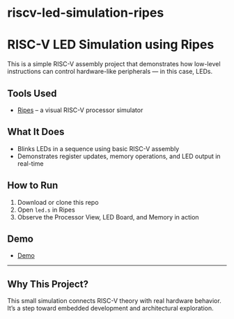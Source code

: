 # riscv-led-simulation-ripes
# RISC-V LED Simulation using Ripes

This is a simple RISC-V assembly project that demonstrates how low-level instructions can control hardware-like peripherals — in this case, LEDs.

## Tools Used
- [Ripes](ripes.me) – a visual RISC-V processor simulator

## What It Does
- Blinks LEDs in a sequence using basic RISC-V assembly
- Demonstrates register updates, memory operations, and LED output in real-time

## How to Run
1. Download or clone this repo
2. Open `led.s` in Ripes
3. Observe the Processor View, LED Board, and Memory in action

## Demo
- [Demo](https://github.com/K-A8168/riscv-led-simulation-ripes/blame/3b5608e40970f0c5291d7673037a2e236c24a739/ripes%20simulation.mp4)

---

## Why This Project?
This small simulation connects RISC-V theory with real hardware behavior. It’s a step toward embedded development and architectural exploration.

